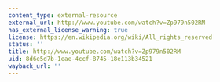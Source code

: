 ```yaml
---
content_type: external-resource
external_url: http://www.youtube.com/watch?v=Zp979n502RM
has_external_license_warning: true
license: https://en.wikipedia.org/wiki/All_rights_reserved
status: ''
title: http://www.youtube.com/watch?v=Zp979n502RM
uid: 8d6e5d7b-1eae-4ccf-8745-18e113b34521
wayback_url: ''
---
```

